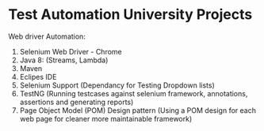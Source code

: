 # Test Automation University Projects

Web driver Automation:

1. Selenium Web Driver - Chrome 
2. Java 8: (Streams, Lambda)
3. Maven
4. Eclipes IDE
5. Selenium Support (Dependancy for Testing Dropdown lists)
6. TestNG (Running testcases against selenium framework, annotations, assertions and generating reports)
7. Page Object Model (POM) Design pattern (Using a POM design for each web page for cleaner more maintainable framework)